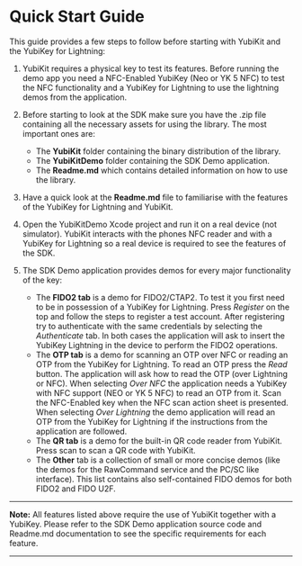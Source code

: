 # Quick Start Guide

This guide provides a few steps to follow before starting with YubiKit and the YubiKey for Lightning:

1. YubiKit requires a physical key to test its features. Before running the demo app you need a NFC-Enabled YubiKey (Neo or YK 5 NFC) to test the NFC functionality and a YubiKey for Lightning to use the lightning demos from the application.

2. Before starting to look at the SDK make sure you have the .zip file containing all the necessary assets for using the library. The most important ones are:
	- The **YubiKit** folder containing the binary distribution of the library.
	- The **YubiKitDemo** folder containing the SDK Demo application.
	- The **Readme.md** which contains detailed information on how to use the library.

3. Have a quick look at the **Readme.md** file to familiarise with the features of the YubiKey for Lightning and YubiKit.

4. Open the YubiKitDemo Xcode project and run it on a real device (not simulator). YubiKit interacts with the phones NFC reader and with a YubiKey for Lightning so a real device is required to see the features of the SDK. 

5. The SDK Demo application provides demos for every major functionality of the key:
	- The **FIDO2 tab** is a demo for FIDO2/CTAP2. To test it you first need to be in possession of a YubiKey for Lightning. Press *Register* on the top and follow the steps to register a test account. After registering try to authenticate with the same credentials by selecting the *Authenticate* tab. In both cases the application will ask to insert the YubiKey Lightning in the device to perform the FIDO2 operations.
	- The **OTP tab** is a demo for scanning an OTP over NFC or reading an OTP from the YubiKey for Lightning. To read an OTP press the *Read* button. The application will ask how to read the OTP (over Lightning or NFC). When selecting *Over NFC* the application needs a YubiKey with NFC support (NEO or YK 5 NFC) to read an OTP from it. Scan the NFC-Enabled key when the NFC scan action sheet is presented. When selecting *Over Lightning* the demo application will read an OTP from the YubiKey for Lightning if the instructions from the application are followed.
	- The **QR tab** is a demo for the built-in QR code reader from YubiKit. Press scan to scan a QR code with YubiKit.
	- The **Other** tab is a collection of small or more concise demos (like the demos for the RawCommand service and the PC/SC like interface). This list contains also self-contained FIDO demos for both FIDO2 and FIDO U2F.

---

**Note:** All features listed above require the use of YubiKit together with a YubiKey. Please refer to the SDK Demo application source code and Readme.md documentation to see the specific requirements for each feature.

---